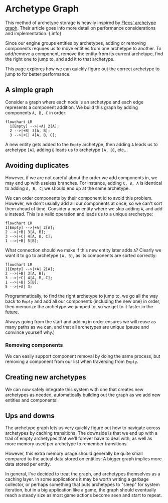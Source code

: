# Archetype Graph

This method of archetype storage is heavily inspired by [Flecs' archetype graph](https://ajmmertens.medium.com/building-an-ecs-2-archetypes-and-vectorization-fe21690805f9). Their article goes into more detail on performance considerations and implementation.
{.info}

Since our engine groups entities by archetypes, adding or removing components requires us to move entities from one archetype to another. To add/remove a component, remove the entity from its current archetype, find the right one to jump to, and add it to that archetype.

This page explores how we can quickly figure out the correct archetype to jump to for better performance.

## A simple graph

Consider a graph where each node is an archetype and each edge represents a component addition. We build this graph by adding components `A, B, C` in order:

```mermaid
flowchart LR
  1[Empty] -->|+A| 2[A];
  2 -->|+B| 3[A, B];
  3 -->|+C| 4[A, B, C];
```

A new entity gets added to the `Empty` archetype, then adding `A` leads us to archetype `[A]`, adding `B` leads us to archetype `[A, B]`, etc...

## Avoiding duplicates

However, if we are not careful about the order we add components in, we may end up with useless branches. For instance, adding `C, B, A` is identical to adding `A, B, C`; we should end up at the same archetype.

We can order components by their component id to avoid this problem. However, we don't usually add all our components at once, so we can't sort them ahead of time. Consider a new entity where we skip adding `A`, and add `B` instead. This is a valid operation and leads us to a unique arechetype:

```mermaid
flowchart LR
1[Empty] -->|+A| 2[A];
2 -->|+B| 3[A, B];
3 -->|+C| 4[A, B, C];
1 -->|+B| 5[B];
```

What connection should we make if this new entity later adds `A`? Clearly we want it to go to archetype `[A, B]`, as its components are sorted correctly:

```mermaid
flowchart LR
1[Empty] -->|+A| 2[A];
2 -->|+B| 3[A, B];
3 -->|+C| 4[A, B, C];
1 -->|+B| 5[B];
5 -->|+A| 3;
```

Programmatically, to find the right archetype to jump to, we go all the way back to `Empty` and add all our components (including the new one) in order, then memorize the archetype we jumped to, so we get to it faster in the future.

Always going from the start and adding in order ensures we will reuse as many paths as we can, and that all archetypes are unique (pause and convince yourself why.)

### Removing components

We can easily support component removal by doing the same process, but removing a component from our list when traversing from `Empty`.

## Creating new archetypes

We can now safely integrate this system with one that creates new archetypes as needed, automatically building out the graph as we add new entities and components!

## Ups and downs

The archetype graph lets us very quickly figure out how to navigate across archetypes by caching transitions. The downside is that we end up with a trail of empty archetypes that we'll forever have to deal with, as well as more memory used per archetype to remember transitions.

However, this extra memory usage should generally be quite small compared to the actual data stored on entities: A bigger graph implies more data stored per entity.

In general, I've decided to treat the graph, and archetypes themselves as a caching layer. In some applications it may be worth writing a garbage collector, or perhaps something that puts archetypes to "sleep" for system iteration, but in a big application like a game, the graph should eventually reach a steady size as most game actions become seen and start to repeat.
